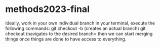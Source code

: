 # methods2023-final
Ideally, work in your own individual branch 
  in your terminal, execute the following commands: 
   git checkout -b <branch name> (creates an actual branch)
   git checkout <branch name> (navigates to the desired branch>
then we can start merging things once things are done to have access to everything.
   
